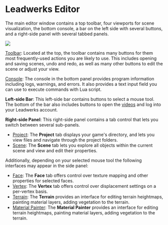 # Leadwerks Editor
 
The main editor window contains a top toolbar, four viewports for scene visualization, the bottom console, a bar on the left side with several buttons, and a right-side panel with several tabbed panels.

![](https://github.com/UltraEngine/Documentation/blob/master/Images/defaultview.png?raw=true)

[Toolbar](toolbar.md): Located at the top, the toolbar contains many buttons for them most frequently-used actions you are likely to use. This includes opening and saving scenes, undo and redo, as well as many other buttons to edit the scene or adjust your view.

[Console](console.md): The console in the bottom panel provides program information including logs, warnings, and errors. It also provides a text input field you can use to execute commands with Lua script.

**Left-side Bar**: This left-side bar contains buttons to select a mouse tool. The bottom of the bar also includes buttons to open the [videos](videos.md) and log into your Leadwerks account.

**Right-side Panel**: This right-side panel contains a tab control that lets you switch between several sub-panels.

- [Project](assetbrowser.md): The **Project** tab displays your game's directory, and lets you view files and navigate through the project folders.
- [Scene](mapbrowser.md): The **Scene** tab lets you explore all objects within the current scene and view and edit their properties.

Additionally, depending on your selected mouse tool the following interfaces may appear in the side panel:

- [Face](facepanel.md): The **Face** tab offers control over texture mapping and other properties for selected faces.
- [Vertex](Vertex.md): The **Vertex** tab offers control over displacement settings on a per-vertex basis.
- [Terrain](terrainpanel.md): The **Terrain** provides an interface for editing terrain heightmaps, painting material layers, adding vegetation to the terrain.
- [Material Painter](materialpainter.md): The **Material Painter** provides an interface for editing terrain heightmaps, painting material layers, adding vegetation to the terrain.

